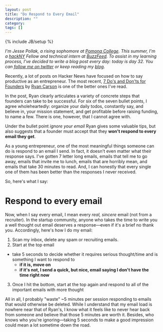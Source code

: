 ```yaml
---
layout: post
title: "Do Respond to Every Email"
description: ""
category: 
tags: []
---
```

{% include JB/setup %}

*I'm Jesse Pollak, a rising sophomore at [Pomona College](http://pomona.edu). This summer, I'm a [hackNY](http://hackny.org) Fellow and technical intern at [BuzzFeed](http://buzzfeed.com). To assist in my learning process, I've decided to write a blog post every day: today is day 32. You can [follow me on twitter](http://twitter.com/jessepollak) or keep reading my [blog](http://jessepollak.me).*

Recently, a lot of posts on Hacker News have focused on how to say productive as an entrepreneur. The most recent, [7 Do's and Don'ts for Founders](http://ryancarson.com/post/25580650719/7-dos-and-donts-for-founders) by [Ryan Carson](http://ryancarson.com/) is one of the better ones I've read. 

In the post, Ryan clearly articulates a variety of concrete steps that founders can take to be successful. For six of the seven bullet points, I agree wholeheartedly: organize your daily todos, constantly say, and believe in, your mission statement, and get profitable before raising funding, to name a few. There is one, however, that I cannot agree with. 

Under the bullet point *ignore your email* Ryan gives some valuable tips, but also suggests that a founder must accept that they **won't respond to every email they get**. 

As a young entrepreneur, one of the most meaningful things someone can do is respond to an email I send. In fact, it doesn't even matter what their response says. I've gotten 7 letter long emails, emails that tell me to go away, emails that invite me to lunch, emails that are horribly mean, and emails that take 30 minutes to read. And, I can honestly that every single one of them has been better than the responses I never received.

So, here's what I say:

# Respond to every email

Now, when I say every email, I mean every *real, sincere* email (not from a recruiter). In the startup community, anyone who takes the time to write you a well thought out email deserves a response—even if it's a brief no thank you. Accordingly, here's how I do my email:

1. Scan my inbox, delete any spam or recruiting emails.
2. Start at the top email
  * take 5 seconds to decide whether it requires serious thought/time and is something I want to respond to
    - **if it is, move on**
    - **if it's not, I send a quick, but nice, email saying I don't have the time right now**
3. Once I hit the bottom, start at the top again and respond to all of the important emails with more thought

All in all, I probably "waste" ~5 minutes per session responding to emails that would otherwise be deleted. While I understand that my email load is nowhere near that of Ryan's, I know what it feels like to never hear back from someone and believe that those 5 minutes are worth it. Besides, who knows who you're ignoring—taking 5 seconds to make a good impression could mean a lot sometime down the road.
